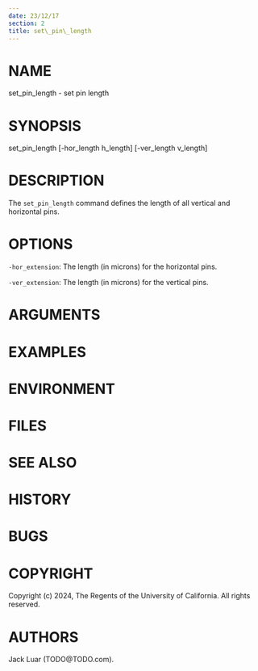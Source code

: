 ```yaml
---
date: 23/12/17
section: 2
title: set\_pin\_length
---
```


NAME
====

set\_pin\_length - set pin length

SYNOPSIS
========

set\_pin\_length \[-hor\_length h\_length\] \[-ver\_length v\_length\]

DESCRIPTION
===========

The `set_pin_length` command defines the length of all vertical and
horizontal pins.

OPTIONS
=======

`-hor_extension`: The length (in microns) for the horizontal pins.

`-ver_extension`: The length (in microns) for the vertical pins.

ARGUMENTS
=========

EXAMPLES
========

ENVIRONMENT
===========

FILES
=====

SEE ALSO
========

HISTORY
=======

BUGS
====

COPYRIGHT
=========

Copyright (c) 2024, The Regents of the University of California. All
rights reserved.

AUTHORS
=======

Jack Luar (TODO\@TODO.com).

